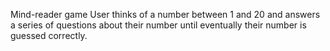 Mind-reader game
User thinks of a number between 1 and 20 and answers a series of questions about their number until eventually their number is guessed correctly.
